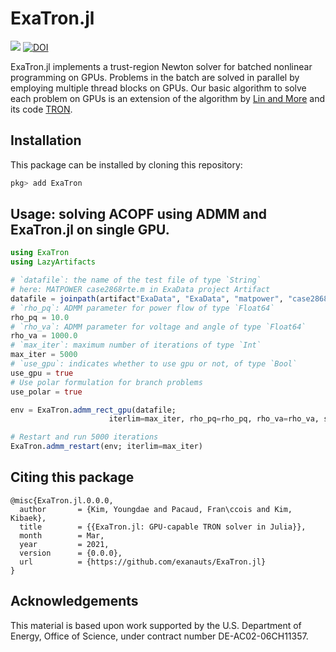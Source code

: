 # ExaTron.jl

[![][build-release-img]][build-url]
[![DOI][doi-img]][doi-url]

ExaTron.jl implements a trust-region Newton solver for batched nonlinear programming on GPUs.
Problems in the batch are solved in parallel by employing multiple thread blocks on GPUs.
Our basic algorithm to solve each problem on GPUs is an extension of the
algorithm by [Lin and More](https://doi.org/10.1137/S1052623498345075)
and its code [TRON](https://www.mcs.anl.gov/~more/tron).

## Installation

This package can be installed by cloning this repository:
```julia
pkg> add ExaTron
```

## Usage: solving ACOPF using ADMM and ExaTron.jl on single GPU.
```julia
using ExaTron
using LazyArtifacts

# `datafile`: the name of the test file of type `String`
# here: MATPOWER case2868rte.m in ExaData project Artifact
datafile = joinpath(artifact"ExaData", "ExaData", "matpower", "case2868rte.m")
# `rho_pq`: ADMM parameter for power flow of type `Float64`
rho_pq = 10.0
# `rho_va`: ADMM parameter for voltage and angle of type `Float64`
rho_va = 1000.0
# `max_iter`: maximum number of iterations of type `Int`
max_iter = 5000
# `use_gpu`: indicates whether to use gpu or not, of type `Bool`
use_gpu = true
# Use polar formulation for branch problems
use_polar = true

env = ExaTron.admm_rect_gpu(datafile;
                      iterlim=max_iter, rho_pq=rho_pq, rho_va=rho_va, scale=1e-4, use_polar=use_polar, use_gpu=use_gpu)

# Restart and run 5000 iterations
ExaTron.admm_restart(env; iterlim=max_iter)
```

## Citing this package

```
@misc{ExaTron.jl.0.0.0,
  author       = {Kim, Youngdae and Pacaud, Fran\ccois and Kim, Kibaek},
  title        = {{ExaTron.jl: GPU-capable TRON solver in Julia}},
  month        = Mar,
  year         = 2021,
  version      = {0.0.0},
  url          = {https://github.com/exanauts/ExaTron.jl}
}
```

## Acknowledgements

This material is based upon work supported by the U.S. Department of Energy, Office of Science, under contract number DE-AC02-06CH11357.

[build-release-img]: https://github.com/exanauts/ExaTron.jl/workflows/Run%20tests/badge.svg?branch=release
[build-url]: https://github.com/exanauts/ExaTron.jl/actions?query=workflow
[doi-img]: https://zenodo.org/badge/DOI/10.5281/zenodo.5829757.svg
[doi-url]: https://doi.org/10.5281/zenodo.5829757
